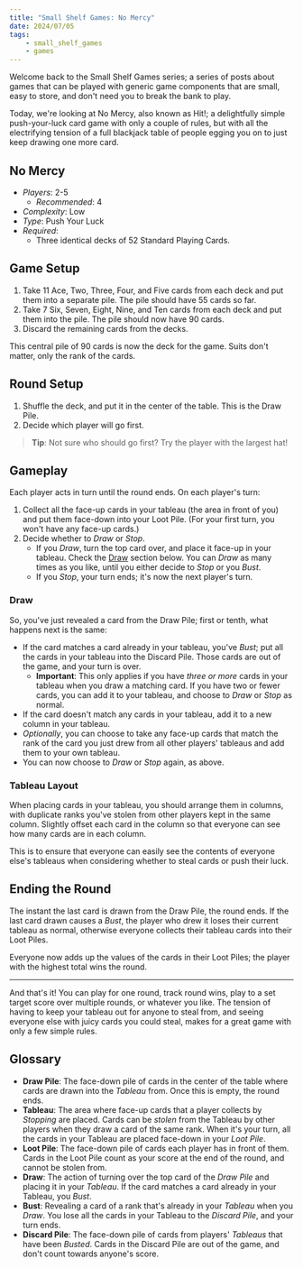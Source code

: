 ```yaml
---
title: "Small Shelf Games: No Mercy"
date: 2024/07/05
tags:
    - small_shelf_games
    - games
---
```


Welcome back to the Small Shelf Games series; a series of posts about games that
can be played with generic game components that are small, easy to store, and
don't need you to break the bank to play.

Today, we're looking at No Mercy, also known as Hit!; a delightfully simple
push-your-luck card game with only a couple of rules, but with all the
electrifying tension of a full blackjack table of people egging you on to just
keep drawing one more card.

## No Mercy

- _Players_: 2-5
	- _Recommended_: 4
- _Complexity_: Low
- _Type_: Push Your Luck
- _Required_:
	- Three identical decks of 52 Standard Playing Cards.

## Game Setup

1. Take 11 Ace, Two, Three, Four, and Five cards from each deck and put them
   into a separate pile. The pile should have 55 cards so far.
2. Take 7 Six, Seven, Eight, Nine, and Ten cards from each deck and put them
   into the pile. The pile should now have 90 cards.
3. Discard the remaining cards from the decks.

This central pile of 90 cards is now the deck for the game. Suits don't matter,
only the rank of the cards.

## Round Setup

1. Shuffle the deck, and put it in the center of the table. This is the Draw
   Pile.
2. Decide which player will go first.

> **Tip**: Not sure who should go first? Try the player with the largest hat!

## Gameplay

Each player acts in turn until the round ends. On each player's turn:

1. Collect all the face-up cards in your tableau (the area in front of you) and
   put them face-down into your Loot Pile. (For your first turn, you won't have
   any face-up cards.)
2. Decide whether to *Draw* or *Stop*.
	- If you *Draw*, turn the top card over, and place it face-up in your
	  tableau. Check the [Draw](#section-draw) section below. You can *Draw* as
	  many times as you like, until you either decide to *Stop* or you *Bust*.
	- If you *Stop*, your turn ends; it's now the next player's turn.

<h3 id="section-draw">Draw</h3>

So, you've just revealed a card from the Draw Pile; first or tenth, what
happens next is the same:

- If the card matches a card already in your tableau, you've *Bust*; put all
  the cards in your tableau into the Discard Pile. Those cards are out of the
  game, and your turn is over.
	- **Important**: This only applies if you have *three or more* cards in
	  your tableau when you draw a matching card. If you have two or fewer
	  cards, you can add it to your tableau, and choose to *Draw* or *Stop*
	  as normal.
- If the card doesn't match any cards in your tableau, add it to a new column
  in your tableau.
- *Optionally*, you can choose to take any face-up cards that match the rank of
  the card you just drew from all other players' tableaus and add them to your
  own tableau.
- You can now choose to *Draw* or *Stop* again, as above.

### Tableau Layout

When placing cards in your tableau, you should arrange them in columns, with
duplicate ranks you've stolen from other players kept in the same column.
Slightly offset each card in the column so that everyone can see how many cards
are in each column.

This is to ensure that everyone can easily see the contents of everyone else's
tableaus when considering whether to steal cards or push their luck.

## Ending the Round

The instant the last card is drawn from the Draw Pile, the round ends. If the
last card drawn causes a *Bust*, the player who drew it loses their current
tableau as normal, otherwise everyone collects their tableau cards into their
Loot Piles.

Everyone now adds up the values of the cards in their Loot Piles; the player
with the highest total wins the round.

---

And that's it! You can play for one round, track round wins, play to a set
target score over multiple rounds, or whatever you like. The tension of
having to keep your tableau out for anyone to steal from, and seeing everyone
else with juicy cards you could steal, makes for a great game with only a few
simple rules.

## Glossary

- **Draw Pile**: The face-down pile of cards in the center of the table where
  cards are drawn into the *Tableau* from. Once this is empty, the round ends.
- **Tableau**: The area where face-up cards that a player collects by *Stopping*
  are placed. Cards can be *stolen* from the Tableau by other players when they
  draw a card of the same rank. When it's your turn, all the cards in your
  Tableau are placed face-down in your *Loot Pile*.
- **Loot Pile**: The face-down pile of cards each player has in front of them.
  Cards in the Loot Pile count as your score at the end of the round, and
  cannot be stolen from.
- **Draw**: The action of turning over the top card of the *Draw Pile* and
  placing it in your *Tableau*. If the card matches a card already in your
  Tableau, you *Bust*.
- **Bust**: Revealing a card of a rank that's already in your *Tableau* when
  you *Draw*. You lose all the cards in your Tableau to the *Discard Pile*,
  and your turn ends.
- **Discard Pile**: The face-down pile of cards from players' *Tableaus* that
  have been *Busted*. Cards in the Discard Pile are out of the game, and don't
  count towards anyone's score.
